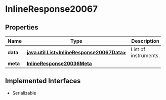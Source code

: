 

# InlineResponse20067


## Properties

Name | Type | Description | Notes
------------ | ------------- | ------------- | -------------
**data** | [**java.util.List&lt;InlineResponse20067Data&gt;**](InlineResponse20067Data.md) | List of instruments. |  [optional]
**meta** | [**InlineResponse20036Meta**](InlineResponse20036Meta.md) |  |  [optional]


## Implemented Interfaces

* Serializable


